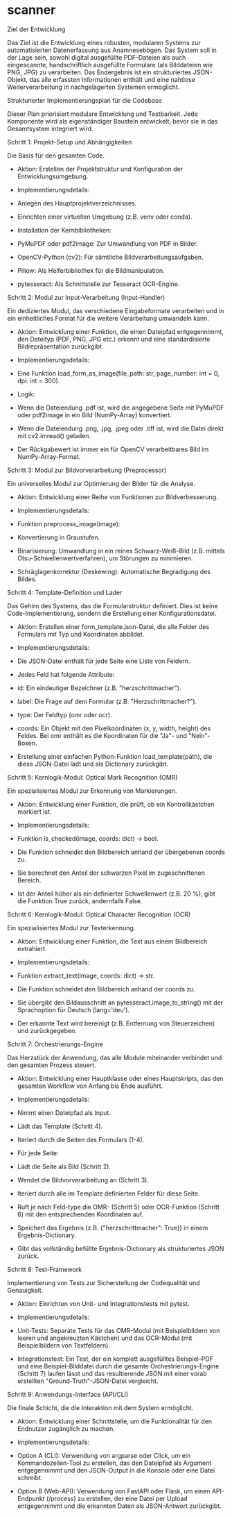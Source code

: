 # scanner
Ziel der Entwicklung

Das Ziel ist die Entwicklung eines robusten, modularen Systems zur automatisierten Datenerfassung aus Anamnesebögen. Das System soll in der Lage sein, sowohl digital ausgefüllte PDF-Dateien als auch eingescannte, handschriftlich ausgefüllte Formulare (als Bilddateien wie PNG, JPG) zu verarbeiten. Das Endergebnis ist ein strukturiertes JSON-Objekt, das alle erfassten Informationen enthält und eine nahtlose Weiterverarbeitung in nachgelagerten Systemen ermöglicht.

Strukturierter Implementierungsplan für die Codebase

Dieser Plan priorisiert modulare Entwicklung und Testbarkeit. Jede Komponente wird als eigenständiger Baustein entwickelt, bevor sie in das Gesamtsystem integriert wird.

Schritt 1: Projekt-Setup und Abhängigkeiten

Die Basis für den gesamten Code.

* Aktion: Erstellen der Projektstruktur und Konfiguration der Entwicklungsumgebung.

* Implementierungsdetails:

* Anlegen des Hauptprojektverzeichnisses.

* Einrichten einer virtuellen Umgebung (z.B. venv oder conda).

* Installation der Kernbibliotheken:

* PyMuPDF oder pdf2image: Zur Umwandlung von PDF in Bilder.

* OpenCV-Python (cv2): Für sämtliche Bildverarbeitungsaufgaben.

* Pillow: Als Helferbibliothek für die Bildmanipulation.

* pytesseract: Als Schnittstelle zur Tesseract OCR-Engine.

Schritt 2: Modul zur Input-Verarbeitung (Input-Handler)

Ein dediziertes Modul, das verschiedene Eingabeformate verarbeiten und in ein einheitliches Format für die weitere Verarbeitung umwandeln kann.

* Aktion: Entwicklung einer Funktion, die einen Dateipfad entgegennimmt, den Dateityp (PDF, PNG, JPG etc.) erkennt und eine standardisierte Bildrepräsentation zurückgibt.

* Implementierungsdetails:

* Eine Funktion load_form_as_image(file_path: str, page_number: int = 0, dpi: int = 300).

* Logik:

* Wenn die Dateiendung .pdf ist, wird die angegebene Seite mit PyMuPDF oder pdf2image in ein Bild (NumPy-Array) konvertiert.

* Wenn die Dateiendung .png, .jpg, .jpeg oder .tiff ist, wird die Datei direkt mit cv2.imread() geladen.

* Der Rückgabewert ist immer ein für OpenCV verarbeitbares Bild im NumPy-Array-Format.

Schritt 3: Modul zur Bildvorverarbeitung (Preprocessor)

Ein universelles Modul zur Optimierung der Bilder für die Analyse.

* Aktion: Entwicklung einer Reihe von Funktionen zur Bildverbesserung.

* Implementierungsdetails:

* Funktion preprocess_image(image):

* Konvertierung in Graustufen.

* Binarisierung: Umwandlung in ein reines Schwarz-Weiß-Bild (z.B. mittels Otsu-Schwellenwertverfahren), um Störungen zu minimieren.

* Schräglagenkorrektur (Deskewing): Automatische Begradigung des Bildes.

Schritt 4: Template-Definition und Lader

Das Gehirn des Systems, das die Formularstruktur definiert. Dies ist keine Code-Implementierung, sondern die Erstellung einer Konfigurationsdatei.

* Aktion: Erstellen einer form_template.json-Datei, die alle Felder des Formulars mit Typ und Koordinaten abbildet.

* Implementierungsdetails:

* Die JSON-Datei enthält für jede Seite eine Liste von Feldern.

* Jedes Feld hat folgende Attribute:

* id: Ein eindeutiger Bezeichner (z.B. "herzschrittmacher").

* label: Die Frage auf dem Formular (z.B. "Herzschrittmacher?").

* type: Der Feldtyp (omr oder ocr).

* coords: Ein Objekt mit den Pixelkoordinaten (x, y, width, height) des Feldes. Bei omr enthält es die Koordinaten für die "Ja"- und "Nein"-Boxen.

* Erstellung einer einfachen Python-Funktion load_template(path), die diese JSON-Datei lädt und als Dictionary zurückgibt.

Schritt 5: Kernlogik-Modul: Optical Mark Recognition (OMR)

Ein spezialisiertes Modul zur Erkennung von Markierungen.

* Aktion: Entwicklung einer Funktion, die prüft, ob ein Kontrollkästchen markiert ist.

* Implementierungsdetails:

* Funktion is_checked(image, coords: dict) -> bool.

* Die Funktion schneidet den Bildbereich anhand der übergebenen coords zu.

* Sie berechnet den Anteil der schwarzen Pixel im zugeschnittenen Bereich.

* Ist der Anteil höher als ein definierter Schwellenwert (z.B. 20 %), gibt die Funktion True zurück, andernfalls False.

Schritt 6: Kernlogik-Modul: Optical Character Recognition (OCR)

Ein spezialisiertes Modul zur Texterkennung.

* Aktion: Entwicklung einer Funktion, die Text aus einem Bildbereich extrahiert.

* Implementierungsdetails:

* Funktion extract_text(image, coords: dict) -> str.

* Die Funktion schneidet den Bildbereich anhand der coords zu.

* Sie übergibt den Bildausschnitt an pytesseract.image_to_string() mit der Sprachoption für Deutsch (lang='deu').

* Der erkannte Text wird bereinigt (z.B. Entfernung von Steuerzeichen) und zurückgegeben.

Schritt 7: Orchestrierungs-Engine

Das Herzstück der Anwendung, das alle Module miteinander verbindet und den gesamten Prozess steuert.

* Aktion: Entwicklung einer Hauptklasse oder eines Hauptskripts, das den gesamten Workflow von Anfang bis Ende ausführt.

* Implementierungsdetails:

* Nimmt einen Dateipfad als Input.

* Lädt das Template (Schritt 4).

* Iteriert durch die Seiten des Formulars (1-4).

* Für jede Seite:

* Lädt die Seite als Bild (Schritt 2).

* Wendet die Bildvorverarbeitung an (Schritt 3).

* Iteriert durch alle im Template definierten Felder für diese Seite.

* Ruft je nach Feld-type die OMR- (Schritt 5) oder OCR-Funktion (Schritt 6) mit den entsprechenden Koordinaten auf.

* Speichert das Ergebnis (z.B. {"herzschrittmacher": True}) in einem Ergebnis-Dictionary.

* Gibt das vollständig befüllte Ergebnis-Dictionary als strukturiertes JSON zurück.

Schritt 8: Test-Framework

Implementierung von Tests zur Sicherstellung der Codequalität und Genauigkeit.

* Aktion: Einrichten von Unit- und Integrationstests mit pytest.

* Implementierungsdetails:

* Unit-Tests: Separate Tests für das OMR-Modul (mit Beispielbildern von leeren und angekreuzten Kästchen) und das OCR-Modul (mit Beispielbildern von Textfeldern).

* Integrationstest: Ein Test, der ein komplett ausgefülltes Beispiel-PDF und eine Beispiel-Bilddatei durch die gesamte Orchestrierungs-Engine (Schritt 7) laufen lässt und das resultierende JSON mit einer vorab erstellten "Ground-Truth"-JSON-Datei vergleicht.

Schritt 9: Anwendungs-Interface (API/CLI)

Die finale Schicht, die die Interaktion mit dem System ermöglicht.

* Aktion: Entwicklung einer Schnittstelle, um die Funktionalität für den Endnutzer zugänglich zu machen.

* Implementierungsdetails:

* Option A (CLI): Verwendung von argparse oder Click, um ein Kommandozeilen-Tool zu erstellen, das den Dateipfad als Argument entgegennimmt und den JSON-Output in die Konsole oder eine Datei schreibt.

* Option B (Web-API): Verwendung von FastAPI oder Flask, um einen API-Endpunkt (/process) zu erstellen, der eine Datei per Upload entgegennimmt und die erkannten Daten als JSON-Antwort zurückgibt.
